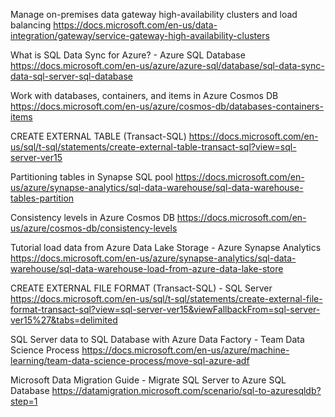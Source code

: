 Manage on-premises data gateway high-availability clusters and load balancing
https://docs.microsoft.com/en-us/data-integration/gateway/service-gateway-high-availability-clusters

What is SQL Data Sync for Azure? - Azure SQL Database
https://docs.microsoft.com/en-us/azure/azure-sql/database/sql-data-sync-data-sql-server-sql-database

Work with databases, containers, and items in Azure Cosmos DB
https://docs.microsoft.com/en-us/azure/cosmos-db/databases-containers-items

CREATE EXTERNAL TABLE (Transact-SQL)
https://docs.microsoft.com/en-us/sql/t-sql/statements/create-external-table-transact-sql?view=sql-server-ver15

Partitioning tables in Synapse SQL pool
https://docs.microsoft.com/en-us/azure/synapse-analytics/sql-data-warehouse/sql-data-warehouse-tables-partition

Consistency levels in Azure Cosmos DB
https://docs.microsoft.com/en-us/azure/cosmos-db/consistency-levels

Tutorial load data from Azure Data Lake Storage - Azure Synapse Analytics 
https://docs.microsoft.com/en-us/azure/synapse-analytics/sql-data-warehouse/sql-data-warehouse-load-from-azure-data-lake-store

CREATE EXTERNAL FILE FORMAT (Transact-SQL) - SQL Server
https://docs.microsoft.com/en-us/sql/t-sql/statements/create-external-file-format-transact-sql?view=sql-server-ver15&viewFallbackFrom=sql-server-ver15%27&tabs=delimited

SQL Server data to SQL Database with Azure Data Factory - Team Data Science Process
https://docs.microsoft.com/en-us/azure/machine-learning/team-data-science-process/move-sql-azure-adf

Microsoft Data Migration Guide - Migrate SQL Server to Azure SQL Database
https://datamigration.microsoft.com/scenario/sql-to-azuresqldb?step=1
